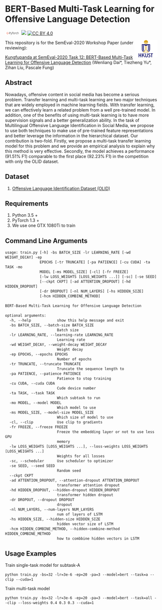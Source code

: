 # BERT-Based Multi-Task Learning for Offensive Language Detection

<img src="img/pytorch-logo-dark.png" width="10%"/> [![](https://img.shields.io/badge/python-3.5+-orange.svg)](https://www.python.org/downloads/) [![CC BY 4.0][cc-by-shield]][cc-by]


<img align="right" src="img/HKUST.jpg" width="15%"/>

[cc-by]: http://creativecommons.org/licenses/by/4.0/
[cc-by-shield]: https://img.shields.io/badge/License-CC%20BY%204.0-lightgrey.svg

This repository is for the SemEval-2020 Workshop Paper (under reviewing): 

[Kungfupanda at SemEval-2020 Task 12: BERT-Based Multi-Task Learning for Offensive Language Detection](https://arxiv.org/abs/2004.13432) 
(Wenliang Dai*, Tiezheng Yu*, Zihan Liu, Pascale Fung)

## Abstract

Nowadays, offensive content in social media has become a serious problem. 
Transfer learning and multi-task learning are two major techniques that are widely employed in machine learning fields. With transfer learning, we can effectively learn a related problem from a well pre-trained model. In addition, one of the benefits of using multi-task learning is to have more supervision signals and a better generalization ability. In the task of Multilingual Offensive Language Identification in Social Media, we propose to use both techniques to make use of pre-trained feature representations and better leverage the information in the hierarchical dataset. Our contribution is two-fold. Firstly, we propose a multi-task transfer learning model for this problem and we provide an empirical analysis to explain why this method is very effective. Secondly, the model achieves a performance (91.51\% F1) comparable to the first place (92.23\% F1) in the competition with only the OLID dataset.

## Dataset

1. [Offensive Language Identification Dataset (OLID)](https://sites.google.com/site/offensevalsharedtask/olid)


## Requirements

1. Python 3.5 +
2. PyTorch 1.3 +
3. We use one GTX 1080Ti to train

## Command Line Arguments

```
usage: train.py [-h] -bs BATCH_SIZE -lr LEARNING_RATE [-wd WEIGHT_DECAY] -ep
                EPOCHS [-tr TRUNCATE] [-pa PATIENCE] [-cu CUDA] -ta TASK -mo
                MODEL [-ms MODEL_SIZE] [-cl] [-fr FREEZE]
                [-lw LOSS_WEIGHTS [LOSS_WEIGHTS ...]] [-sc] [-se SEED]
                [--ckpt CKPT] [-ad ATTENTION_DROPOUT] [-hd HIDDEN_DROPOUT]
                [-dr DROPOUT] [-nl NUM_LAYERS] [-hs HIDDEN_SIZE]
                [-hcm HIDDEN_COMBINE_METHOD]

BERT-Based Multi-Task Learning for Offensive Language Detection

optional arguments:
  -h, --help            show this help message and exit
  -bs BATCH_SIZE, --batch-size BATCH_SIZE
                        Batch size
  -lr LEARNING_RATE, --learning-rate LEARNING_RATE
                        Learning rate
  -wd WEIGHT_DECAY, --weight-decay WEIGHT_DECAY
                        Weight decay
  -ep EPOCHS, --epochs EPOCHS
                        Number of epochs
  -tr TRUNCATE, --truncate TRUNCATE
                        Truncate the sequence length to
  -pa PATIENCE, --patience PATIENCE
                        Patience to stop training
  -cu CUDA, --cuda CUDA
                        Cude device number
  -ta TASK, --task TASK
                        Which subtask to run
  -mo MODEL, --model MODEL
                        Which model to use
  -ms MODEL_SIZE, --model-size MODEL_SIZE
                        Which size of model to use
  -cl, --clip           Use clip to gradients
  -fr FREEZE, --freeze FREEZE
                        Freeze the embedding layer or not to use less GPU
                        memory
  -lw LOSS_WEIGHTS [LOSS_WEIGHTS ...], --loss-weights LOSS_WEIGHTS [LOSS_WEIGHTS ...]
                        Weights for all losses
  -sc, --scheduler      Use scheduler to optimizer
  -se SEED, --seed SEED
                        Random seed
  --ckpt CKPT
  -ad ATTENTION_DROPOUT, --attention-dropout ATTENTION_DROPOUT
                        transformer attention dropout
  -hd HIDDEN_DROPOUT, --hidden-dropout HIDDEN_DROPOUT
                        transformer hidden dropout
  -dr DROPOUT, --dropout DROPOUT
                        dropout
  -nl NUM_LAYERS, --num-layers NUM_LAYERS
                        num of layers of LSTM
  -hs HIDDEN_SIZE, --hidden-size HIDDEN_SIZE
                        hidden vector size of LSTM
  -hcm HIDDEN_COMBINE_METHOD, --hidden-combine-method HIDDEN_COMBINE_METHOD
                        how to combbine hidden vectors in LSTM
```

## Usage Examples

Train single-task model for subtask-A

```console
python train.py -bs=32 -lr=3e-6 -ep=20 -pa=3 --model=bert --task=a --clip --cuda=1
```

Train multi-task model

```console
python train.py -bs=32 -lr=3e-6 -ep=20 -pa=3 --model=bert --task=all --clip --loss-weights 0.4 0.3 0.3 --cuda=1
```

